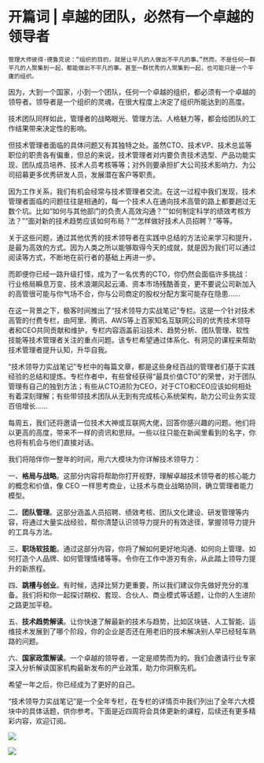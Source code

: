 # 开篇词 | 卓越的团队，必然有一个卓越的领导者

    管理大师彼得·德鲁克说：“组织的目的，就是让平凡的人做出不平凡的事。”然而，不是任何一群平凡的人聚集到一起，都能做出不平凡的事。甚至一群优秀的人聚集到一起，也可能只是一个平庸的组织。

因为，大到一个国家，小到一个团队，任何一个卓越的组织，都必须有一个卓越的领导者。领导者是一个组织的灵魂，在很大程度上决定了组织所能达到的高度。

技术团队同样如此，管理者的战略眼光、管理方法、人格魅力等，都会给团队的工作结果带来决定性的影响。

但技术管理者面临的具体问题又有其独特之处。虽然CTO、技术VP、技术总监等职位的职责各有偏重，但总的来说，技术管理者对内要负责技术选型、产品功能实现、团队成员培养、技术人员考核等等；对外则要承担扩大公司技术影响力、为公司招募更多优秀研发人员，发展潜在客户等职责。

因为工作关系，我们有机会经常与技术管理者交流。在这一过程中我们发现，技术管理者面临的问题往往是相通的，每一个技术人在通向技术高管的路上都要趟过无数个坑。比如“如何与其他部门的负责人高效沟通？”“如何制定科学的绩效考核方法？”“面对新的技术趋势应该如何布局？”“怎样做好技术人员招聘？”等等。

关于这些问题，通过其他优秀的技术领导者在实践中总结的方法论来学习和提升，是最为高效的方式。因为人类之所以能够取得今天的成就，就是因为我们可以通过阅读等方式，不断地在前行者的基础上再进一步。

而即便你已经一路升级打怪，成为了一名优秀的CTO，你仍然会面临许多挑战：行业格局瞬息万变、技术浪潮风起云涌、资本市场残酷善变，更不要说公司新加入的高管很可能与你气场不合，你与公司商定的股权分配方案可能存在隐患……

在这一背景之下，极客时间推出了“技术领导力实战笔记”专栏。这是一个针对技术高管的付费专栏，由阿里、腾讯、AWS等上百家知名互联网公司的优秀技术领导者和CEO共同贡献和维护，专栏内容涵盖前沿技术、趋势分析、团队管理、软性技能等技术管理者关注的重点问题。该专栏希望通过体系化、有洞见的课程来帮助技术管理者提升认知，升华自我。

“技术领导力实战笔记”专栏中的每篇文章，都是这些身经百战的管理者们基于实践经验的总结和提炼。专栏作者中，有些曾经获得“最具价值CTO”的荣誉，对于团队管理有自己的独到方法；有些从CTO进阶为CEO，对于CTO和CEO应该如何相处有着深刻理解；有些带领技术团队从无到有完成核心系统架构，助力公司业务实现百倍增长……

每周五，我们还将邀请一位技术大神或互联网大佬，回答你感兴趣的问题。他们将以更高的高度，带来不一样的资讯和思辩。一些以往只能在新闻里看到的名字，你也将有机会与他们直接对话。

我们将陪伴你一整年的时间，用六大模块为你详解技术领导力：

一、**格局与战略**。这部分内容将帮助你打开视野，理解卓越技术领导者的核心能力的概念和价值，像 CEO 一样思考商业，让技术与商业战略协同，确立管理者能力模型。

二、**团队管理**。这部分涵盖人员招聘、绩效考核、团队文化建设、研发管理等内容，将通过大量实战经验，帮你清楚认识领导力提升的有效途径，掌握领导力提升的工具与方法。

三、**职场软技能**。通过这部分内容，你将了解如何更好地沟通、如何向上管理、如何打造个人品牌、如何管理情绪等等。令你在工作中游刃有余，从此踏上领导力提升的新旅程。

四、**跳槽与创业**。有时候，选择比努力更重要，所以我们建议你先做好充分的准备。我们将和你一起探讨期权、套现、合伙人、商业模式等话题，让你的人生进阶之路更加平稳。

五、**技术趋势解读**。让你快速了解最新的技术与趋势，比如区块链、人工智能、运维技术发展到了哪个阶段，你的企业是否还在用老旧的技术解决别人早已经轻车熟路的问题。

六、**国家政策解读**。一个卓越的领导者，一定是顺势而为的。我们会邀请行业专家深入分析解读国家机构最新发布的产业政策，助力你洞察先机。

希望一年之后，你已经成为了更好的自己。

“技术领导力实战笔记”是一个全年专栏，在专栏的详情页中我们列出了全年六大模块中的具体话题，供你参考。下面是近四周将会具体更新的课程，后续还有更多精彩内容，欢迎订阅。

![](https://static001.geekbang.org/resource/image/91/26/912705ac4deae37bf0e2497430a85726.png?wh=750*1443)

![](https://static001.geekbang.org/resource/image/99/26/992ffbead26bc883d896b81a04c39426.jpg?wh=1110*22)
    